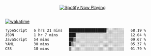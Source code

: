 

<p align="center">
  <a href="https://open.spotify.com/user/31ljmyymhthokwewwcd6dsdmvprm" target="_blank"><img src="https://novatorem-psi-rosy.vercel.app/api/spotify" alt="Spotify Now Playing"/></a>
</p>

##

[![wakatime](https://wakatime.com/badge/user/87646243-158a-4241-a3cb-668e1fa2dbb8.svg)](https://wakatime.com/@87646243-158a-4241-a3cb-668e1fa2dbb8)
<!--START_SECTION:waka-->

```txt
TypeScript   6 hrs 21 mins   █████████████████░░░░░░░░   68.19 %
JSON         1 hr 7 mins     ███░░░░░░░░░░░░░░░░░░░░░░   12.04 %
JavaScript   54 mins         ██▒░░░░░░░░░░░░░░░░░░░░░░   09.67 %
YAML         30 mins         █▒░░░░░░░░░░░░░░░░░░░░░░░   05.37 %
CSS          10 mins         ▒░░░░░░░░░░░░░░░░░░░░░░░░   01.79 %
```

<!--END_SECTION:waka-->
